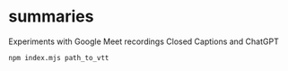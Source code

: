 # summaries
Experiments with Google Meet recordings Closed Captions and ChatGPT


`npm index.mjs path_to_vtt` 
